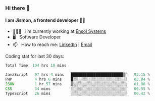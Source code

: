 ### Hi there 👋

#### I am Jismon, a frontend developer 👦🏻

- 🧑🏻‍💻   &nbsp; I’m currently working at <a href='https://www.ensolsystems.com/' target="_blank">Ensol Systems</a>
- 🖥   &nbsp; Software Developer
- 📫   &nbsp; How to reach me: <a href='https://www.linkedin.com/in/jismonthomas/'>LinkedIn</a> | <a href='mailto:hellojismonthomas@gmail.com'>Email</a>

Coding stat for last 30 days:
<!--START_SECTION:waka-->

```javascript
Total Time: 104 hrs 10 mins

JavaScript   97 hrs 4 mins   ███████████████████████▒░   93.15 %
PHP          4 hrs 6 mins    █░░░░░░░░░░░░░░░░░░░░░░░░   03.94 %
JSON         1 hr 57 mins    ▒░░░░░░░░░░░░░░░░░░░░░░░░   01.88 %
CSS          34 mins         ░░░░░░░░░░░░░░░░░░░░░░░░░   00.55 %
TypeScript   26 mins         ░░░░░░░░░░░░░░░░░░░░░░░░░   00.42 %
```

<!--END_SECTION:waka-->

<!--
**jismonthomas/jismonthomas** is a ✨ _special_ ✨ repository because its `README.md` (this file) appears on your GitHub profile.

Here are some ideas to get you started:

- 🔭 I’m currently working on ...
- 🌱 I’m currently learning ...
- 👯 I’m looking to collaborate on ...
- 🤔 I’m looking for help with ...
- 💬 Ask me about ...
- 📫 How to reach me: ...
- 😄 Pronouns: ...
- ⚡ Fun fact: ...
-->
